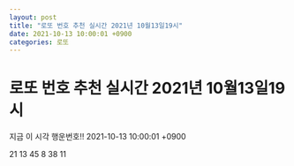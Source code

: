 ```yaml
---
layout: post
title: "로또 번호 추천 실시간 2021년 10월13일19시"
date: 2021-10-13 10:00:01 +0900
categories: 로또
---
```


# 로또 번호 추천 실시간 2021년 10월13일19시

지금 이 시각 행운번호!! 2021-10-13 10:00:01 +0900

 21  13  45  8  38  11 


